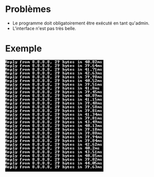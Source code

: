 # Problèmes

- Le programme doit obligatoirement être exécuté en tant qu'admin.
- L'interface n'est pas très belle.

# Exemple

![Screenshot](test.png)
